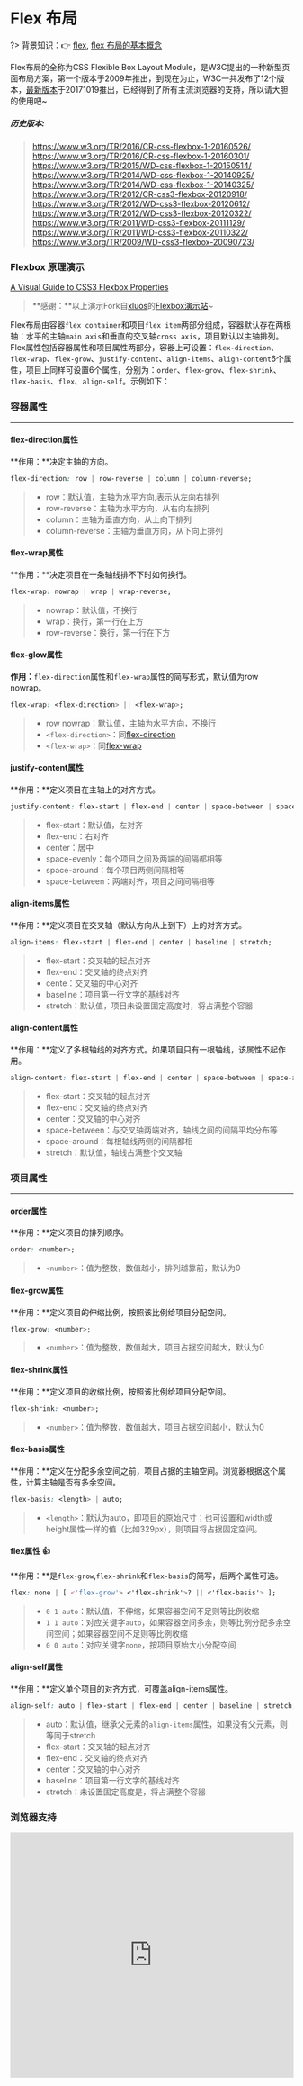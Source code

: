# Flex 布局

?> 背景知识：:point_right: [flex](https://developer.mozilla.org/zh-CN/docs/Web/CSS/flex), [flex 布局的基本概念](https://developer.mozilla.org/zh-CN/docs/Web/CSS/CSS_Flexible_Box_Layout/Basic_Concepts_of_Flexbox)

Flex布局的全称为CSS Flexible Box Layout Module，是W3C提出的一种新型页面布局方案，第一个版本于2009年推出，到现在为止，W3C一共发布了12个版本，[最新版本](https://www.w3.org/TR/css-flexbox-1/)于20171019推出，已经得到了所有主流浏览器的支持，所以请大胆的使用吧~

##### 历史版本:

> https://www.w3.org/TR/2016/CR-css-flexbox-1-20160526/<br/>
https://www.w3.org/TR/2016/CR-css-flexbox-1-20160301/<br/>
https://www.w3.org/TR/2015/WD-css-flexbox-1-20150514/<br/>
https://www.w3.org/TR/2014/WD-css-flexbox-1-20140925/<br/>
https://www.w3.org/TR/2014/WD-css-flexbox-1-20140325/<br/>
https://www.w3.org/TR/2012/CR-css3-flexbox-20120918/<br/>
https://www.w3.org/TR/2012/WD-css3-flexbox-20120612/<br/>
https://www.w3.org/TR/2012/WD-css3-flexbox-20120322/<br/>
https://www.w3.org/TR/2011/WD-css3-flexbox-20111129/<br/>
https://www.w3.org/TR/2011/WD-css3-flexbox-20110322/<br/>
https://www.w3.org/TR/2009/WD-css3-flexbox-20090723/

### Flexbox 原理演示

[A Visual Guide to CSS3 Flexbox Properties](https://lhammer.cn/Flexbox/ ':include :type=iframe width=100% height=791px')

> **感谢：**以上演示Fork自[xluos](https://github.com/xluos)的[Flexbox演示站](https://xluos.github.io/demo/flexbox/)~

Flex布局由容器`flex container`和项目`flex item`两部分组成，容器默认存在两根轴：水平的主轴`main axis`和垂直的交叉轴`cross axis`，项目默认以主轴排列。
Flex属性包括容器属性和项目属性两部分，容器上可设置：`flex-direction`、`flex-wrap`、`flex-grow`、`justify-content`、`align-items`、`align-content`6个属性，项目上同样可设置6个属性，分别为：`order`、`flex-grow`、`flex-shrink`、`flex-basis`、`flex`、`align-self`。示例如下：

### 容器属性

------

#### flex-direction属性

**作用：**决定主轴的方向。

```css
flex-direction: row | row-reverse | column | column-reverse;
```
> * row：默认值，主轴为水平方向,表示从左向右排列
> * row-reverse：主轴为水平方向，从右向左排列
> * column：主轴为垂直方向，从上向下排列
> * column-reverse：主轴为垂直方向，从下向上排列

<vuep template="#flexDirection"></vuep>

<script v-pre type="text/x-template" id="flexDirection">
<style>
  main {
    width: 100%;
    padding: 52px 17px 52px 29px;
  }
  .container {
    display: flex;
    flex-direction: row;
  }
  .item {
    width: 20%; height: 29px;
    background: #b4a078;
    border-radius: 5px;
    margin: 12px;
    margin-left: 0;
  }
</style>
<template>
  <main>
    <span class="radio-wrap" v-for="radio in radios">
      <input type="radio" :id="radio.id" :value="radio.value" v-model="flexDirection">
      <label :for="radio.id" @click="handleSelected(radio.id)">{{radio.value}}</label>
    </span>
    <div class="container" :style="{ flexDirection: flexDirection}">
      <span class="item" v-for="$ in elements" :style="{ opacity: 1 - $ / 10 }"></span>
    </div>
  </main>
</template>
<script>
  module.exports = {
    data () {
      return {
        elements: Array.from({length: 5}).map((v, i) => i + 1),
        radios: [
          {id: 'row', value: 'row'},
          {id: 'row-reverse', value: 'row-reverse'},
          {id: 'column', value: 'column'},
          {id: 'column-reverse', value: 'column-reverse'},
        ],
        flexDirection: 'row',
      }
    },
    methods: {
      handleSelected(dir) {
        this.flexDirection = dir;
      }
    }
  }
</script>
</script>

#### flex-wrap属性

**作用：**决定项目在一条轴线排不下时如何换行。

```css
flex-wrap: nowrap | wrap | wrap-reverse;
```
> * nowrap：默认值，不换行
> * wrap：换行，第一行在上方
> * row-reverse：换行，第一行在下方

<vuep template="#flexWrap"></vuep>

<script v-pre type="text/x-template" id="flexWrap">
<style>
  main {
    width: 100%;
    padding: 52px 17px 52px 29px;
  }
  .container {
    display: flex;
    flex-wrap: nowrap;
  }
  .item {
    width: 20%; height: 29px;
    max-width: 155px;
    background: #b4a078;
    border-radius: 5px;
    margin: 12px;
    margin-left: 0;
  }
</style>
<template>
  <main>
    <span class="radio-wrap" v-for="radio in radios">
      <input type="radio" :id="radio.id" :value="radio.value" v-model="flexWrap">
      <label :for="radio.id" @click="handleSelected(radio.id)">{{radio.value}}</label>
    </span>
    <div class="container" :style="{ flexWrap: flexWrap}">
      <span class="item" v-for="$ in elements" :style="{ opacity: 1 - $ / 10 }"></span>
    </div>
  </main>
</template>
<script>
  module.exports = {
    data () {
      return {
        elements: Array.from({length: 6}).map((v, i) => i + 1),
        radios: [
          {id: 'nowrap', value: 'nowrap'},
          {id: 'wrap', value: 'wrap'},
          {id: 'wrap-reverse', value: 'wrap-reverse'},
        ],
        flexWrap: 'nowrap',
      }
    },
    methods: {
      handleSelected(dir) {
        this.flexWrap = dir;
      }
    }
  }
</script>
</script>

#### flex-glow属性

**作用：**`flex-direction`属性和`flex-wrap`属性的简写形式，默认值为row nowrap。

```css
flex-wrap: <flex-direction> || <flex-wrap>;
```
> * row nowrap：默认值，主轴为水平方向，不换行
> * `<flex-direction>`：同[flex-direction](/flexbox-layout?id=flex-direction%E5%B1%9E%E6%80%A7)
> * `<flex-wrap>`：同[flex-wrap](/flexbox-layout?id=flex-wrap%E5%B1%9E%E6%80%A7)

#### justify-content属性

**作用：**定义项目在主轴上的对齐方式。

```css
justify-content: flex-start | flex-end | center | space-between | space-round | space-evenly;
```
> * flex-start：默认值，左对齐
> * flex-end：右对齐
> * center：居中
> * space-evenly：每个项目之间及两端的间隔都相等
> * space-around：每个项目两侧间隔相等
> * space-between：两端对齐，项目之间间隔相等

<vuep template="#justifyContent"></vuep>

<script v-pre type="text/x-template" id="justifyContent">
<style>
  main {
    width: 100%;
    padding: 52px 17px 52px 29px;
  }
  .container {
    display: flex;
    justify-content: flex-start;
  }
  .item {
    width: 20%; height: 29px;
    background: #b4a078;
    border-radius: 5px;
    margin: 12px;
    margin-left: 0;
  }
</style>
<template>
  <main>
    <span class="radio-wrap" v-for="radio in radios">
      <input type="radio" 
        :id="'justifyContent' + radio.id" 
        :value="radio.value" 
        v-model="justifyContent">
      <label 
        :for="'justifyContent' + radio.id" 
        @click="handleSelected(radio.id)">{{radio.value}}
      </label>
    </span>
    <div class="container" :style="{ justifyContent: justifyContent}">
      <span class="item" v-for="$ in elements" :style="{ opacity: 1 - $ / 10 }"></span>
    </div>
  </main>
</template>
<script>
  module.exports = {
    data () {
      return {
        elements: Array.from({length: 3}).map((v, i) => i + 1),
        radios: [
          {id: 'flex-start', value: 'flex-start'},
          {id: 'flex-end', value: 'flex-end'},
          {id: 'center', value: 'center'},
          {id: 'space-evenly', value: 'space-evenly'},
          {id: 'space-around', value: 'space-around'},
          {id: 'space-between', value: 'space-between'},
        ],
        justifyContent: 'flex-start',
      }
    },
    methods: {
      handleSelected(dir) {
        this.justifyContent = dir;
      }
    }
  }
</script>
</script>

#### align-items属性

**作用：**定义项目在交叉轴（默认方向从上到下）上的对齐方式。

```css
align-items: flex-start | flex-end | center | baseline | stretch;
```
> * flex-start：交叉轴的起点对齐
> * flex-end：交叉轴的终点对齐
> * cente：交叉轴的中心对齐
> * baseline：项目第一行文字的基线对齐
> * stretch：默认值，项目未设置固定高度时，将占满整个容器

<vuep template="#alignItems"></vuep>

<script v-pre type="text/x-template" id="alignItems">
<style>
  main {
    width: 100%;
    padding: 52px 17px 52px 29px;
  }
  .container {
    display: flex;
    align-items: stretch;
  }
  .item {
    width: 20%; height: 29px;
    background: #b4a078;
    border-radius: 5px;
    margin: 12px;
    margin-left: 0;
  }
</style>
<template>
  <main>
    <span class="radio-wrap" v-for="radio in radios">
      <input type="radio" 
        :id="'alignItems' + radio.id" 
        :value="radio.value" 
        v-model="alignItems">
      <label 
        :for="'alignItems' + radio.id" 
        @click="handleSelected(radio.id)">{{radio.value}}
      </label>
    </span>
    <div class="container" :style="{ alignItems: alignItems}">
      <span class="item" 
        v-for="$ in elements" 
        :style="{ opacity: 1 - $ / 10, height: 29 * ($ * .6 + .4) + 'px' }">
      </span>
    </div>
  </main>
</template>
<script>
  module.exports = {
    data () {
      return {
        elements: Array.from({length: 5}).map((v, i) => i + 1),
        radios: [
          {id: 'flex-start', value: 'flex-start'},
          {id: 'flex-end', value: 'flex-end'},
          {id: 'center', value: 'center'},
          {id: 'baseline', value: 'baseline'},
          {id: 'stretch', value: 'stretch'},
        ],
        alignItems: 'stretch',
      }
    },
    methods: {
      handleSelected(dir) {
        this.alignItems = dir;
      }
    }
  }
</script>
</script>

#### align-content属性

**作用：**定义了多根轴线的对齐方式。如果项目只有一根轴线，该属性不起作用。

```css
align-content: flex-start | flex-end | center | space-between | space-around | stretch;
```
> * flex-start：交叉轴的起点对齐
> * flex-end：交叉轴的终点对齐
> * center：交叉轴的中心对齐
> * space-between：与交叉轴两端对齐，轴线之间的间隔平均分布等
> * space-around：每根轴线两侧的间隔都相
> * stretch：默认值，轴线占满整个交叉轴

<vuep template="#alignContent"></vuep>

<script v-pre type="text/x-template" id="alignContent">
<style>
  main {
    width: 100%;
    padding: 52px 17px 52px 29px;
  }
  .container {
    height: 399px;
    display: flex;
    flex-wrap: wrap;
    align-content: stretch;
  }
  .item {
    width: 20%; height: 29px;
    max-width: 155px;
    background: #b4a078;
    border-radius: 5px;
    margin: 12px;
    margin-left: 0;
  }
</style>
<template>
  <main>
    <span class="radio-wrap" v-for="radio in radios">
      <input type="radio" 
        :id="'alignContent' + radio.id" 
        :value="radio.value" 
        v-model="alignContent">
      <label 
        :for="'alignContent' + radio.id" 
        @click="handleSelected(radio.id)">{{radio.value}}
      </label>
    </span>
    <div class="container" :style="{ alignContent: alignContent}">
      <span class="item" v-for="$ in elements" :style="{ opacity: 1 - ($ * .6) / 10 }"></span>
    </div>
  </main>
</template>
<script>
  module.exports = {
    data () {
      return {
        elements: Array.from({length: 15}).map((v, i) => i + 1),
        radios: [
          {id: 'flex-start', value: 'flex-start'},
          {id: 'flex-end', value: 'flex-end'},
          {id: 'center', value: 'center'},
          {id: 'space-between', value: 'space-between'},
          {id: 'space-around', value: 'space-around'},
          {id: 'stretch', value: 'stretch'},
        ],
        alignContent: 'stretch',
      }
    },
    methods: {
      handleSelected(dir) {
        this.alignContent = dir;
      }
    }
  }
</script>
</script>

### 项目属性

------

#### order属性

**作用：**定义项目的排列顺序。

```css
order: <number>;
```
> * `<number>`：值为整数，数值越小，排列越靠前，默认为0

<vuep template="#order"></vuep>

<script v-pre type="text/x-template" id="order">
<style>
  main {
    width: 100%;
    padding: 52px 17px 52px 29px;
  }
  .container {
    display: flex;
  }
  .item {
    width: 20%; height: 29px;
    background: #b4a078;
    border-radius: 5px;
    margin: 12px;
    margin-left: 0;
    color: #f4f0ea;
    text-align: center;
    padding-top: 4px;
  }
</style>
<template>
  <main>
    <a href="javascript: void(0);" @click="shuffle">👉🏿🔀: {{res}}</a>
    <div class="container">
      <span class="item" v-for="$ in elements" 
        :style="{ order: $.order, opacity: 1 - $.id / 10 }">order: {{$.order}}
      </span>
    </div>
  </main>
</template>
<script>
  module.exports = {
    data () {
      return {
        elements: [
          {id: 1, order: 1},
          {id: 2, order: 2},
          {id: 3, order: 3},
          {id: 4, order: 4},
          {id: 5, order: 5},
        ],
        res: 0,
      }
    },
    methods: {
      shuffle() {
        const i = Math.floor(Math.random() * 5);
        this.res = this.elements[i].order = Math.floor(Math.random() * 29);
      }
    }
  }
</script>
</script>

#### flex-grow属性

**作用：**定义项目的伸缩比例，按照该比例给项目分配空间。

```css
flex-grow: <number>;
```
> * `<number>`：值为整数，数值越大，项目占据空间越大，默认为0

<vuep template="#flexGrow"></vuep>

<script v-pre type="text/x-template" id="flexGrow">
<style>
  main {
    width: 100%;
    padding: 52px 17px 52px 29px;
  }
  .container {
    display: flex;
  }
  .item {
    height: 29px;
    background: #b4a078;
    border-radius: 5px;
    margin: 12px;
    margin-left: 0;
    color: #f4f0ea;
    text-align: center;
    padding-top: 4px;
  }
</style>
<template>
  <main>
    <a href="javascript: void(0);" @click="shuffle">👉🏿🔀: {{res}}</a>
    <div class="container">
      <span class="item" v-for="$ in elements" 
        :style="{ flexGrow: $.flexGrow, opacity: 1 - $.id / 10 }">flexGrow: {{$.flexGrow}}
      </span>
    </div>
  </main>
</template>
<script>
  module.exports = {
    data () {
      return {
        elements: [
          {id: 1, flexGrow: 1},
          {id: 2, flexGrow: 1},
          {id: 3, flexGrow: 1},
          {id: 4, flexGrow: 1},
          {id: 5, flexGrow: 1},
        ],
        res: 1,
      }
    },
    methods: {
      shuffle() {
        const i = Math.floor(Math.random() * 5);
        this.res = this.elements[i].flexGrow = Math.floor(Math.random() * 29);
      }
    }
  }
</script>
</script>

#### flex-shrink属性

**作用：**定义项目的收缩比例，按照该比例给项目分配空间。

```css
flex-shrink: <number>;
```
> * `<number>`：值为整数，数值越大，项目占据空间越小，默认为0

<vuep template="#flexShrink"></vuep>

<script v-pre type="text/x-template" id="flexShrink">
<style>
  main {
    width: 100%;
    padding: 52px 17px 52px 29px;
  }
  .container {
    display: flex;
  }
  .item {
    width: 50%; height: 29px;
    background: #b4a078;
    border-radius: 5px;
    margin: 12px;
    margin-left: 0;
    color: #f4f0ea;
    text-align: center;
    padding-top: 4px;
  }
</style>
<template>
  <main>
    <a href="javascript: void(0);" @click="shuffle">👉🏿🔀: {{res}}</a>
    <div class="container">
      <span class="item" v-for="$ in elements" 
        :style="{ flexShrink: $.flexShrink, opacity: 1 - $.id / 10 }"
        >flexShrink: {{$.flexShrink}}
      </span>
    </div>
  </main>
</template>
<script>
  module.exports = {
    data () {
      return {
        elements: [
          {id: 1, flexShrink: 0},
          {id: 2, flexShrink: 1},
          {id: 3, flexShrink: 2},
        ],
        res: 1,
      }
    },
    methods: {
      shuffle() {
        const i = Math.floor(Math.random() * 3);
        this.res = this.elements[i].flexShrink = Math.floor(Math.random() * 4);
      }
    }
  }
</script>
</script>

#### flex-basis属性

**作用：**定义在分配多余空间之前，项目占据的主轴空间。浏览器根据这个属性，计算主轴是否有多余空间。

```css
flex-basis: <length> | auto;
```
> * `<length>`：默认为auto，即项目的原始尺寸；也可设置和width或height属性一样的值（比如329px），则项目将占据固定空间。

<vuep template="#flexBasis"></vuep>

<script v-pre type="text/x-template" id="flexBasis">
<style>
  main {
    width: 100%;
    padding: 52px 17px 52px 29px;
  }
  .container {
    display: flex;
  }
  .item {
    width: 30%; height: 29px;
    background: #b4a078;
    border-radius: 5px;
    margin: 12px;
    margin-left: 0;
    color: #f4f0ea;
    text-align: center;
    padding-top: 4px;
  }
</style>
<template>
  <main>
    <a href="javascript: void(0);" @click="shuffle">👉🏿🔀: {{res}}</a>
    <div class="container">
      <span class="item" v-for="$ in elements" 
        :style="{ flexBasis: $.flexBasis + 'px', opacity: 1 - $.id / 10 }"
        >flexBasis: {{$.flexBasis}}
      </span>
    </div>
  </main>
</template>
<script>
  module.exports = {
    data () {
      return {
        elements: [
          {id: 1, flexBasis: 'auto'},
          {id: 2, flexBasis: 'auto'},
          {id: 3, flexBasis: 'auto'},
        ],
        res: 1,
      }
    },
    methods: {
      shuffle() {
        const i = Math.floor(Math.random() * 3);
        this.res = this.elements[i].flexBasis = 129 + Math.floor(Math.random() * 300);
      }
    }
  }
</script>
</script>

#### flex属性 :thumbsup:

**作用：**是`flex-grow`,`flex-shrink`和`flex-basis`的简写，后两个属性可选。

```css
flex: none | [ <'flex-grow'> <'flex-shrink'>? || <'flex-basis'> ];
```
> * `0 1 auto`：默认值，不伸缩，如果容器空间不足则等比例收缩
> * `1 1 auto`：对应关键字`auto`，如果容器空间多余，则等比例分配多余空间空间；如果容器空间不足则等比例收缩
> * `0 0 auto`：对应关键字`none`，按项目原始大小分配空间

#### align-self属性

**作用：**定义单个项目的对齐方式，可覆盖align-items属性。

```css
align-self: auto | flex-start | flex-end | center | baseline | stretch;
```
> * auto：默认值，继承父元素的`align-items`属性，如果没有父元素，则等同于stretch
> * flex-start：交叉轴的起点对齐
> * flex-end：交叉轴的终点对齐
> * center：交叉轴的中心对齐
> * baseline：项目第一行文字的基线对齐
> * stretch：未设置固定高度是，将占满整个容器

<vuep template="#alignSelf"></vuep>

<script v-pre type="text/x-template" id="alignSelf">
<style>
  main {
    width: 100%;
    padding: 52px 17px 52px 29px;
  }
  .container {
    height: 129px;
    display: flex;
  }
  .item {
    width: 20%; min-height: 29px;
    text-align: center;
    background: #b4a078;
    border-radius: 5px;
    margin: 12px;
    margin-left: 0;
    color: #f4f0ea;
  }
</style>
<template>
  <main>
    <span class="radio-wrap" v-for="radio in radios">
      <input type="radio" 
        :id="'alignSelf' + radio.id" 
        :value="radio.value" 
        v-model="alignSelf">
      <label 
        :for="'alignSelf' + radio.id" 
        @click="handleSelected(radio.id)">{{radio.value}}
      </label>
    </span>
    <div class="container">
      <span class="item" v-for="$ in elements" 
        :style="{ alignSelf: alignSelf, opacity: 1 - $ / 10, fontSize: 15 + 12 * $ + 'px' }"
        >{{$}}
      </span>
    </div>
  </main>
</template>
<script>
  module.exports = {
    data () {
      return {
        elements: [3, 1, 5, 4, 2],
        radios: [
          {id: 'auto', value: 'auto'},
          {id: 'flex-start', value: 'flex-start'},
          {id: 'flex-end', value: 'flex-end'},
          {id: 'center', value: 'center'},
          {id: 'baseline', value: 'baseline'},
          {id: 'stretch', value: 'stretch'},
        ],
        alignSelf: 'auto',
      }
    },
    methods: {
      handleSelected(val) {
        this.alignSelf = val;
      }
    }
  }
</script>
</script>

### 浏览器支持

<iframe src="https://caniuse.bitsofco.de/embed/index.html?feat=flexbox&amp;periods=future_1,current,past_1,past_2,past_3&amp;accessible-colours=false" frameborder="0" width="100%" height="436px"></iframe>
